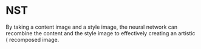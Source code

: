 # NST
By taking a content image and a style image, the neural network can recombine the content and the style image to effectively creating an artistic ( recomposed image.

